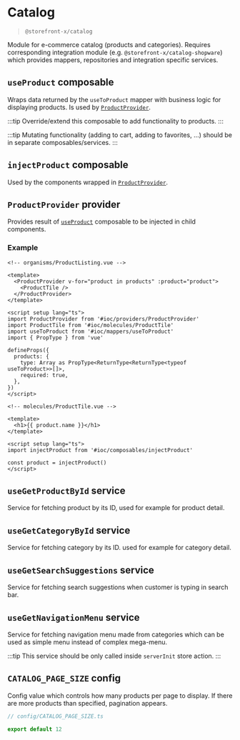 # Catalog

> `@storefront-x/catalog`

Module for e-commerce catalog (products and categories). Requires corresponding integration module (e.g. `@storefront-x/catalog-shopware`) which provides mappers, repositories and integration specific services.

## `useProduct` composable

Wraps data returned by the `useToProduct` mapper with business logic for displaying products. Is used by [`ProductProvider`](#productprovider-provider).

:::tip
Override/extend this composable to add functionality to products.
:::

:::tip
Mutating functionality (adding to cart, adding to favorites, ...) should be in separate composables/services.
:::

## `injectProduct` composable

Used by the components wrapped in [`ProductProvider`](#productprovider-provider).

## `ProductProvider` provider

Provides result of [`useProduct`](#useproduct-composable) composable to be injected in child components.

### Example

```vue
<!-- organisms/ProductListing.vue -->

<template>
  <ProductProvider v-for="product in products" :product="product">
    <ProductTile />
  </ProductProvider>
</template>

<script setup lang="ts">
import ProductProvider from '#ioc/providers/ProductProvider'
import ProductTile from '#ioc/molecules/ProductTile'
import useToProduct from '#ioc/mappers/useToProduct'
import { PropType } from 'vue'

defineProps({
  products: {
    type: Array as PropType<ReturnType<ReturnType<typeof useToProduct>>[]>,
    required: true,
  },
})
</script>
```

```vue
<!-- molecules/ProductTile.vue -->

<template>
  <h1>{{ product.name }}</h1>
</template>

<script setup lang="ts">
import injectProduct from '#ioc/composables/injectProduct'

const product = injectProduct()
</script>
```

## `useGetProductById` service

Service for fetching product by its ID, used for example for product detail.

## `useGetCategoryById` service

Service for fetching category by its ID. used for example for category detail.

## `useGetSearchSuggestions` service

Service for fetching search suggestions when customer is typing in search bar.

## `useGetNavigationMenu` service

Service for fetching navigation menu made from categories which can be used as simple menu instead of complex mega-menu.

:::tip
This service should be only called inside `serverInit` store action.
:::

## `CATALOG_PAGE_SIZE` config

Config value which controls how many products per page to display. If there are more products than specified, pagination appears.

```ts
// config/CATALOG_PAGE_SIZE.ts

export default 12
```
